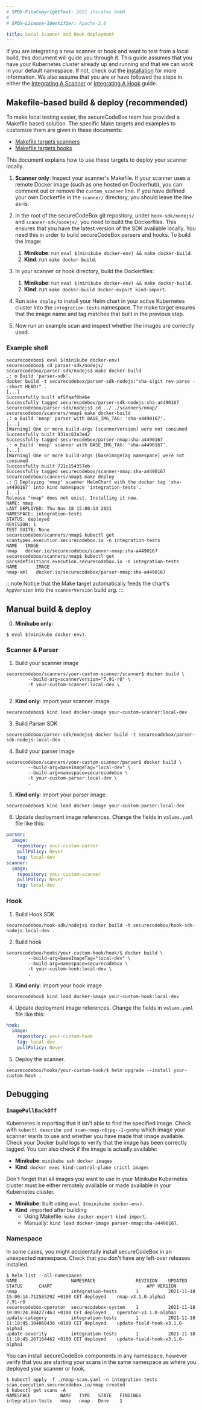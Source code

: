 ```yaml
---
# SPDX-FileCopyrightText: 2021 iteratec GmbH
#
# SPDX-License-Identifier: Apache-2.0

title: Local Scanner and Hook deployment
---
```


If you are integrating a new scanner or hook and want to test from a local build, this document will guide you through it.
This guide assumes that you have your Kubernetes cluster already up and running and that we can work in your default namespace. If not, check out the [installation](/docs/getting-started/installation/) for more information.
We also assume that you are or have followed the steps in either the [Integrating A Scanner](/docs/contributing/integrating-a-scanner) or [Integrating A Hook](/docs/contributing/integrating-a-hook) guide.

## Makefile-based build & deploy (recommended)

To make local testing easier, the secureCodeBox team has provided a Makefile based solution. The specific Make targets and examples to customize them are given in these documents:
* [Makefile targets scanners](/docs/contributing/integrating-a-scanner/makefile)
* [Makefile targets hooks](/docs/contributing/integrating-a-hooke/makefile)

This document explains how to use these targets to deploy your scanner locally.

1. **Scanner only**: Inspect your scanner's Makefile.
   If your scanner uses a remote Docker image (such as one hosted on Dockerhub), you can comment out or remove the `custom_scanner` line.
   If you have defined your own Dockerfile in the `scanner/` directory, you should leave the line as-is.

2. In the root of the secureCodeBox git repository, under `hook-sdk/nodejs/` and `scanner-sdk/nodejs/`, you need to build the Dockerfiles.
  This ensures that you have the latest version of the SDK available locally.
  You need this in order to build secureCodeBox parsers and hooks. To build the image:
   1. **Minikube**: run `eval $(minikube docker-env) && make docker-build`.
   2. **Kind**: run `make docker-build`.

3. In your scanner or hook directory, build the Dockerfiles:
   1. **Minikube**: run `eval $(minikube docker-env) && make docker-build`.
   2. **Kind**: run `make docker-build docker-export kind-import`.

4. Run `make deploy` to install your Helm chart in your active Kubernetes cluster into the `integration-tests` namespace.
   The make target ensures that the image name and tag matches that built in the previous step.

5. Now run an example scan and inspect whether the images are correctly used.

### Example shell

```shell
securecodebox$ eval $(minikube docker-env)
securecodebox$ cd parser-sdk/nodejs/
securecodebox/parser-sdk/nodejs$ make docker-build
.: ⚙️ Build 'parser-sdk'.
docker build -t securecodebox/parser-sdk-nodejs:"sha-$(git rev-parse --short HEAD)" .
[...]
Successfully built af5faaf0be6e
Successfully tagged securecodebox/parser-sdk-nodejs:sha-a4490167
securecodebox/parser-sdk/nodejs$ cd ../../scanners/nmap/
securecodebox/scanners/nmap$ make docker-build
.: ⚙️ Build 'nmap' parser with BASE_IMG_TAG: 'sha-a4490167'.
[...]
[Warning] One or more build-args [scannerVersion] were not consumed
Successfully built 931ac83a3e42
Successfully tagged securecodebox/parser-nmap:sha-a4490167
.: ⚙️ Build 'nmap' scanner with BASE_IMG_TAG: 'sha-a4490167'.
[...]
[Warning] One or more build-args [baseImageTag namespace] were not consumed
Successfully built 721c154357eb
Successfully tagged securecodebox/scanner-nmap:sha-a4490167
securecodebox/scanners/nmap$ make deploy
.: 💾 Deploying 'nmap' scanner HelmChart with the docker tag 'sha-a4490167' into kind namespace 'integration-tests'.
[...]
Release "nmap" does not exist. Installing it now.
NAME: nmap
LAST DEPLOYED: Thu Nov 18 15:00:14 2021
NAMESPACE: integration-tests
STATUS: deployed
REVISION: 1
TEST SUITE: None
securecodebox/scanners/nmap$ kubectl get scantypes.execution.securecodebox.io -n integration-tests 
NAME   IMAGE
nmap   docker.io/securecodebox/scanner-nmap:sha-a4490167
securecodebox/scanners/nmap$ kubectl get parsedefinitions.execution.securecodebox.io -n integration-tests 
NAME       IMAGE
nmap-xml   docker.io/securecodebox/parser-nmap:sha-a4490167
```

:::note
Notice that the Make target automatically feeds the chart's `AppVersion` into the `scannerVersion` build arg.
:::

## Manual build & deploy

0. **Minikube only**:
```shell
$ eval $(minikube docker-env).
```

### Scanner & Parser

1. Build your scanner image
```shell
securecodebox/scanners/your-custom-scanner/scanner$ docker build \
		--build-arg=scannerVersion="7.91-r0" \
		-t your-custom-scanner:local-dev \
		.
```

2. **Kind only**: import your scanner image

```shell
securecodebox$ kind load docker-image your-custom-scanner:local-dev
```

3. Build Parser SDK

```shell
securecodebox/parser-sdk/nodejs$ docker build -t securecodebox/parser-sdk-nodejs:local-dev .
```

4. Build your parser image
```shell
securecodebox/scanners/your-custom-scanner/parser$ docker build \
		--build-arg=baseImageTag="local-dev" \
		--build-arg=namespace=securecodebox \
		-t your-custom-parser:local-dev \
		.
```

5. **Kind only**: import your parser image

```shell
securecodebox$ kind load docker-image your-custom-parser:local-dev
```

6. Update deployment image references.
   Change the fields in `values.yaml` file like this:
```yaml
parser:
  image:
    repository: your-custom-parser
    pullPolicy: Never
    tag: local-dev
scanner:
  image:
    repository: your-custom-scanner
    pullPolicy: Never
    tag: local-dev
```

### Hook

1. Build Hook SDK

```shell
securecodebox/hook-sdk/nodejs$ docker build -t securecodebox/hook-sdk-nodejs:local-dev .
```

2. Build hook
```shell
securecodebox/hooks/your-custom-hook/hook/$ docker build \
		--build-arg=baseImageTag="local-dev" \
		--build-arg=namespace=securecodebox \
		-t your-custom-hook:local-dev \
		.
```

3. **Kind only**: import your hook image

```shell
securecodebox$ kind load docker-image your-custom-hook:local-dev
```

4. Update deployment image references.
   Change the fields in `values.yaml` file like this:

```yaml
hook:
  image:
    repository: your-custom-hook
    tag: local-dev
    pullPolicy: Never
```

5. Deploy the scanner.

```shell
securecodebox/hooks/your-custom-hook/$ helm upgrade --install your-custom-hook .
```

## Debugging

### `ImagePullBackOff`

Kubernetes is reporting that it isn't able to find the specified image.
Check with `kubectl describe pod scan-nmap-n6jpg--1-gxnhp` which image your scanner wants to use and whether you have made that image available.
Check your Docker build logs to verify that the image has been correctly tagged.
You can also check if the image is actually available:

* **Minikube**: `minikube ssh docker images`
* **Kind**: `docker exec kind-control-plane crictl images`

Don't forget that all images you want to use in your Minikube Kubernetes cluster must be either remotely available or made available in your Kubernetes cluster.

* **Minikube**: built using `eval $(minikube docker-env)`.
* **Kind**: imported after building
  * Using Makefile: `make docker-export kind-import`.
  * Manually: `kind load docker-image parser-nmap:sha-a4490167`.

### Namespace

In some cases, you might accidentally install secureCodeBox in an unexpected namespace.
Check that you don't have any left-over releases installed.

```shell
$ helm list --all-namespaces
NAME                  	NAMESPACE           	REVISION	UPDATED                                	STATUS  	CHART                               	APP VERSION
nmap                  	integration-tests   	1       	2021-11-18 15:00:14.712583292 +0100 CET	deployed	nmap-v3.1.0-alpha1                  	7.91-r0    
securecodebox-operator	securecodebox-system	1       	2021-11-18 10:09:24.804277463 +0100 CET	deployed	operator-v3.1.0-alpha1              	           
update-category       	integration-tests   	1       	2021-11-18 11:18:45.104860436 +0100 CET	deployed	update-field-hook-v3.1.0-alpha1     	           
update-severity       	integration-tests   	1       	2021-11-18 11:18:45.267164462 +0100 CET	deployed	update-field-hook-v3.1.0-alpha1     	           
```

You can install secureCodeBox components in any namespace, however verify that you are starting your scans in the same namespace as where you deployed your scanner or hook.

```shell
$ kubectl apply -f ./nmap-scan.yaml -n integration-tests
scan.execution.securecodebox.io/nmap created
$ kubectl get scans -A
NAMESPACE           NAME   TYPE   STATE   FINDINGS
integration-tests   nmap   nmap   Done    1
```
